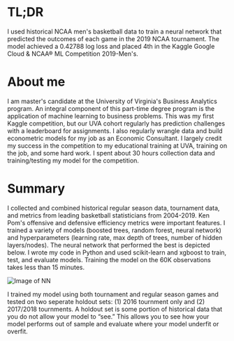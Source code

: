 # TL;DR
I used historical NCAA men's basketball data to train a neural network that predicted the outcomes of each game in the 2019 NCAA tournament. The model achieved a 0.42788 log loss and placed 4th in the Kaggle Google Cloud & NCAA® ML Competition 2019-Men's.

# About me
I am master's candidate at the University of Virginia's Business Analytics program. An integral component of this part-time degree program is the application of machine learning to business problems. This was my first Kaggle competition, but our UVA cohort regularly has prediction challenges with a leaderboard for assignments. I also regularly wrangle data and build econometric models for my job as an Economic Consultant. I largely credit my success in the competition to my educational training at UVA, training on the job, and some hard work. I spent about 30 hours collection data and training/testing my model for the competition.

# Summary
I collected and combined historical regular season data, tournament data, and metrics from leading basketball statisticians from 2004-2019. Ken Pom's offensive and defensive efficiency metrics were important features. I trained a variety of models (boosted trees, random forest, neural network) and hyperparameters (learning rate, max depth of trees, number of hidden layers/nodes). The neural network that performed the best is depicted below. I wrote my code in Python and used scikit-learn and xgboost to train, test, and evaluate models. Training the model on the 60K observations takes less than 15 minutes. 

![Image of NN](https://user-images.githubusercontent.com/49622342/56206156-b219e080-6019-11e9-9fbb-130a5ed24ce1.PNG)

I trained my model using both tournament and regular season games and tested on two seperate holdout sets: (1) 2016 tournment only and (2) 2017/2018 tournments. A holdout set is some portion of historical data that you do not allow your model to “see.” This allows you to see how your model performs out of sample and evaluate where your model underfit or overfit.

